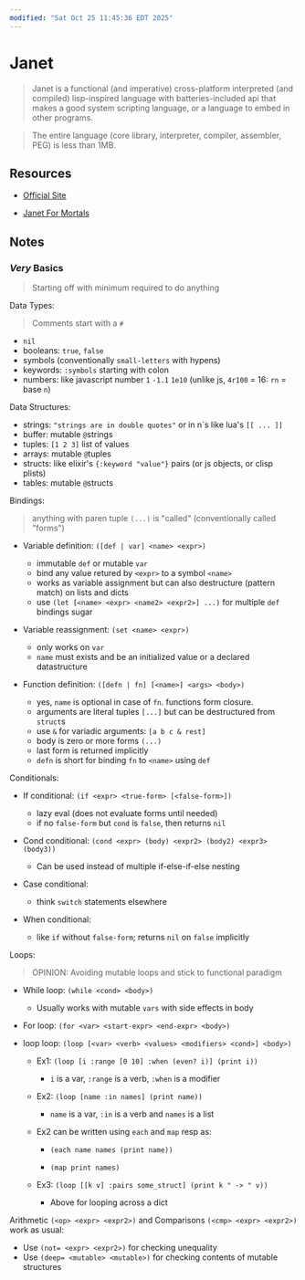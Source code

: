 ```yaml
---
modified: "Sat Oct 25 11:45:36 EDT 2025"
---
```


# Janet

> Janet is a functional (and imperative) cross-platform interpreted (and compiled) lisp-inspired language with batteries-included api that makes a good system scripting language, or a language to embed in other programs.

> The entire language (core library, interpreter, compiler, assembler, PEG) is less than 1MB.

## Resources

- [Official Site](https://janet-lang.org)

- [Janet For Mortals](https://janet.guide/)

## Notes

### _Very_ Basics

> Starting off with minimum required to do anything

Data Types:

> Comments start with a `#`

- `nil`
- booleans: `true`, `false`
- symbols (conventionally `small-letters` with hypens)
- keywords: `:symbols` starting with colon
- numbers: like javascript number `1` `-1.1` `1e10` (unlike js, `4r100` = 16: `rn` = base `n`)

Data Structures:

- strings: `"strings are in double quotes"` or in n\`s like lua's `[[ ... ]]`
- buffer: mutable `@`strings
- tuples: `[1 2 3]` list of values
- arrays: mutable `@`tuples
- structs: like elixir's `{:keyword "value"}` pairs (or js objects, or clisp plists)
- tables: mutable `@`structs

Bindings:

> anything with paren tuple `(...)` is "called" (conventionally called "forms")

- Variable definition: `([def | var] <name> <expr>)`
  - immutable `def` or mutable `var`
  - bind any value retured by `<expr>` to a symbol `<name>`
  - works as variable assignment but can also destructure (pattern match) on lists and dicts
  - use `(let [<name> <expr> <name2> <expr2>] ...)` for multiple `def` bindings sugar

- Variable reassignment: `(set <name> <expr>)`
  - only works on `var`
  - `name` must exists and be an initialized value or a declared datastructure

- Function definition: `([defn | fn] [<name>] <args> <body>)`
  - yes, `name` is optional in case of `fn`. functions form closure.
  - arguments are literal tuples `[...]` but can be destructured from `struct`s
  - use `&` for variadic arguments: `[a b c & rest]`
  - body is zero or more forms `(...)`
  - last form is returned implicitly
  - `defn` is short for binding `fn` to `<name>` using `def`

Conditionals:

- If conditional: `(if <expr> <true-form> [<false-form>])`
  - lazy eval (does not evaluate forms until needed)
  - if no `false-form` but `cond` is `false`, then returns `nil`

- Cond conditional: `(cond <expr> (body) <expr2> (body2) <expr3> (body3))`
  - Can be used instead of multiple if-else-if-else nesting

- Case conditional:
  - think `switch` statements elsewhere

- When conditional:
  - like `if` without `false-form`; returns `nil` on `false` implicitly

Loops:

> OPINION: Avoiding mutable loops and stick to functional paradigm

- While loop: `(while <cond> <body>)`
  - Usually works with mutable `vars` with side effects in body

- For loop: `(for <var> <start-expr> <end-expr> <body>)`

- loop loop: `(loop [<var> <verb> <values> <modifiers> <cond>] <body>)`
  - Ex1: `(loop [i :range [0 10] :when (even? i)] (print i))`
    - `i` is a var, `:range` is a verb, `:when` is a modifier

  - Ex2: `(loop [name :in names] (print name))`
    - `name` is a var, `:in` is a verb and `names` is a list

  - Ex2 can be written using `each` and `map` resp as:
    - `(each name names (print name))`

    - `(map print names)`

  - Ex3: `(loop [[k v] :pairs some_struct] (print k " -> " v))`
    - Above for looping across a dict

Arithmetic `(<op> <expr> <expr2>)` and Comparisons `(<cmp> <expr> <expr2>)` work as usual:

- Use `(not= <expr> <expr2>)` for checking unequality
- Use `(deep= <mutable> <mutable>)` for checking contents of mutable structures
